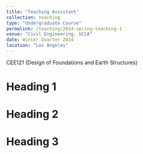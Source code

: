 ```yaml
---
title: "Teaching Assistant"
collection: teaching
type: "Undergraduate Course"
permalink: /teaching/2014-spring-teaching-1
venue: "Civil Engineering, UCLA"
date: Winter Quarter 2024
location: "Los Angeles"
---
```


CEE121 (Design of Foundations and Earth Structures) 

Heading 1
======

Heading 2
======

Heading 3
======
